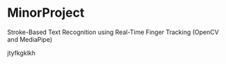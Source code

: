 # MinorProject
Stroke-Based Text Recognition using Real-Time Finger Tracking (OpenCV and MediaPipe)

jtyfkgklkh
